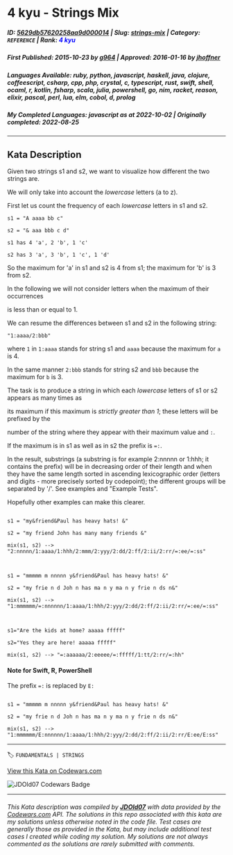 # 4 kyu - Strings Mix

##### **ID**: [5629db57620258aa9d000014](https://www.codewars.com/kata/5629db57620258aa9d000014) | **Slug**: [strings-mix](https://www.codewars.com/kata/5629db57620258aa9d000014) | **Category**: `REFERENCE` | **Rank**: <span style="color:blue">4 kyu</span>

##### **First Published**: 2015-10-23 ***by*** [g964](https://www.codewars.com/users/g964) | **Approved**: 2016-01-16 ***by*** [jhoffner](https://www.codewars.com/users/jhoffner)

##### **Languages Available**: ruby, python, javascript, haskell, java, clojure, coffeescript, csharp, cpp, php, crystal, c, typescript, rust, swift, shell, ocaml, r, kotlin, fsharp, scala, julia, powershell, go, nim, racket, reason, elixir, pascal, perl, lua, elm, cobol, d, prolog

##### **My Completed Languages**: javascript ***as at*** 2022-10-02 | **Originally completed**: 2022-08-25

---

## Kata Description


Given two strings s1 and s2, we want to visualize how different the two strings are.

We will only take into account the *lowercase* letters (a to z).

First let us count the frequency of each *lowercase* letters in s1 and s2.



`s1 = "A aaaa bb c"`



`s2 = "& aaa bbb c d"`



`s1 has 4 'a', 2 'b', 1 'c'`



`s2 has 3 'a', 3 'b', 1 'c', 1 'd'`



So the maximum for 'a' in s1 and s2 is 4 from s1; the maximum for 'b' is 3 from s2.

In the following we will not consider letters when the maximum of their occurrences

is less than or equal to 1.



We can resume the differences between s1 and s2 in the following string:

`"1:aaaa/2:bbb"`

where `1` in `1:aaaa` stands for string s1 and `aaaa` because the maximum for `a` is 4.

In the same manner `2:bbb` stands for string s2 and `bbb` because the maximum for `b` is 3.



The task is to produce a string in which each *lowercase* letters of s1 or s2 appears as many times as

its maximum if this maximum is *strictly greater than 1*; these letters will be prefixed by the 

number of the string where they appear with their maximum value and `:`. 

If the maximum is in s1 as well as in s2 the prefix is `=:`.



In the result, substrings (a substring is for example 2:nnnnn or 1:hhh; it contains the prefix) will be in decreasing order of their length and when they have the same length sorted in ascending lexicographic order (letters and digits - more precisely sorted by codepoint); the different groups will be separated by '/'. See examples and "Example Tests".



Hopefully other examples can make this clearer.



```

s1 = "my&friend&Paul has heavy hats! &"

s2 = "my friend John has many many friends &"

mix(s1, s2) --> "2:nnnnn/1:aaaa/1:hhh/2:mmm/2:yyy/2:dd/2:ff/2:ii/2:rr/=:ee/=:ss"



s1 = "mmmmm m nnnnn y&friend&Paul has heavy hats! &"

s2 = "my frie n d Joh n has ma n y ma n y frie n ds n&"

mix(s1, s2) --> "1:mmmmmm/=:nnnnnn/1:aaaa/1:hhh/2:yyy/2:dd/2:ff/2:ii/2:rr/=:ee/=:ss"



s1="Are the kids at home? aaaaa fffff"

s2="Yes they are here! aaaaa fffff"

mix(s1, s2) --> "=:aaaaaa/2:eeeee/=:fffff/1:tt/2:rr/=:hh"

```

#### Note for Swift, R, PowerShell

The prefix `=:` is replaced by `E:`

``` 

s1 = "mmmmm m nnnnn y&friend&Paul has heavy hats! &"

s2 = "my frie n d Joh n has ma n y ma n y frie n ds n&"

mix(s1, s2) --> "1:mmmmmm/E:nnnnnn/1:aaaa/1:hhh/2:yyy/2:dd/2:ff/2:ii/2:rr/E:ee/E:ss"

```



---


🏷 `FUNDAMENTALS | STRINGS`


[View this Kata on Codewars.com](https://www.codewars.com/kata/5629db57620258aa9d000014)

![](https://www.codewars.com/users/jdold07/badges/large "JDOld07 Codewars Badge")

---

###### *This Kata description was compiled by [**JDOld07**](https://tpstech.dev) with data provided by the [Codewars.com](https://www.codewars.com) API.  The solutions in this repo associated with this kata are my solutions unless otherwise noted in the code file.  Test cases are generally those as provided in the Kata, but may include additional test cases I created while coding my solution.  My solutions are not always commented as the solutions are rarely submitted with comments.*
